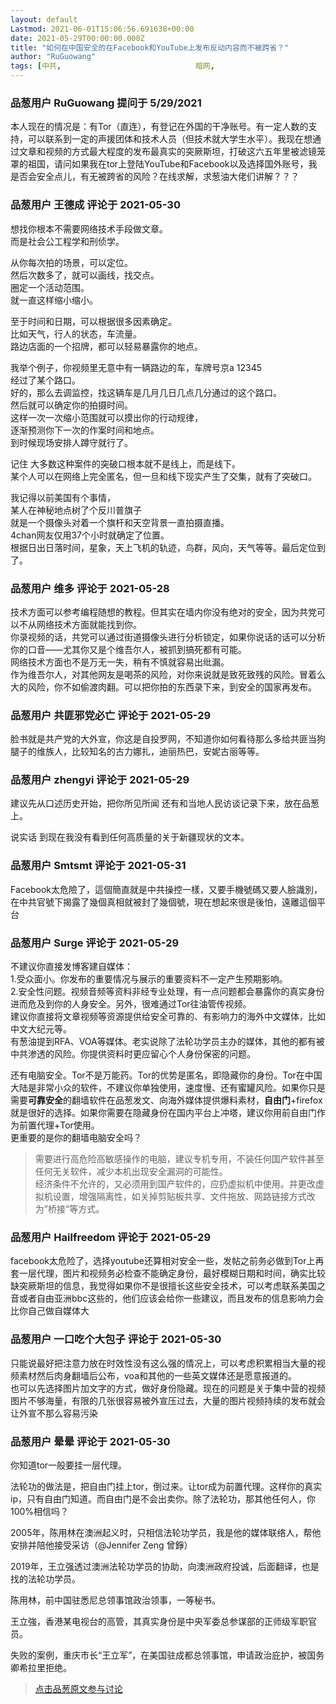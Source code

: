 ```yaml
---
layout: default
Lastmod: 2021-06-01T15:06:56.691638+00:00
date: 2021-05-29T00:00:00.000Z
title: "如何在中国安全的在Facebook和YouTube上发布反动内容而不被跨省？"
author: "RuGuowang"
tags: [中共,								暗网,								Tor,								东突厥斯坦]
---
```



### 品葱用户 **RuGuowang** 提问于 5/29/2021
    
本人现在的情况是：有Tor（直连），有登记在外国的干净账号。有一定人数的支持，可以联系到一定的声援团体和技术人员（但技术就大学生水平）。我现在想通过文章和视频的方式最大程度的发布最真实的突厥斯坦，打破这六五年里被滤镜笼罩的祖国，请问如果我在tor上登陆YouTube和Facebook以及选择国外账号，我是否会安全点儿，有无被跨省的风险？在线求解，求葱油大佬们讲解？？？
    
                

### 品葱用户 **王德成** 评论于 2021-05-30
        
想找你根本不需要网络技术手段做文章。  
而是社会公工程学和刑侦学。  
  
从你每次拍的场景，可以定位。  
然后次数多了，就可以画线，找交点。  
圈定一个活动范围。  
就一直这样缩小缩小。  
  
至于时间和日期，可以根据很多因素确定。  
比如天气，行人的状态，车流量。  
路边店面的一个招牌，都可以轻易暴露你的地点。  
  
我举个例子，你视频里无意中有一辆路边的车，车牌号京a 12345  
经过了某个路口。  
好的，那么去调监控，找这辆车是几月几日几点几分通过的这个路口。  
然后就可以确定你的拍摄时间。  
这样一次一次缩小范围就可以摸出你的行动规律，  
逐渐预测你下一次的作案时间和地点。  
到时候现场安排人蹲守就行了。  
  
记住 大多数这种案件的突破口根本就不是线上，而是线下。  
某个人可以在网络上完全匿名，但一旦和线下现实产生了交集，就有了突破口。  
  
我记得以前美国有个事情，  
某人在神秘地点树了个反川普旗子  
就是一个摄像头对着一个旗杆和天空背景一直拍摄直播。  
4chan网友仅用37个小时就确定了位置。  
根据日出日落时间，星象，天上飞机的轨迹，鸟群，风向，天气等等。最后定位到了。
        
                

### 品葱用户 **维多** 评论于 2021-05-28
        
技术方面可以参考编程随想的教程。但其实在墙内你没有绝对的安全，因为共党可以不从网络技术方面就能找到你。  
你录视频的话，共党可以通过街道摄像头进行分析锁定，如果你说话的话可以分析你的口音——尤其你又是个维吾尔人，被抓到搞死都有可能。  
网络技术方面也不是万无一失，稍有不慎就容易出纰漏。  
作为维吾尔人，对其他网友是喝茶的风险，对你来说就是致死致残的风险。冒着么大的风险，你不如偷渡肉翻。可以把你拍的东西录下来，到安全的国家再发布。
        
                

### 品葱用户 **共匪邪党必亡** 评论于 2021-05-29
        
脸书就是共产党的大外宣，你这是自投罗网，不知道你如何看待那么多给共匪当狗腿子的维族人，比较知名的古力娜扎，迪丽热巴，安妮古丽等等。
        
                

### 品葱用户 **zhengyi** 评论于 2021-05-29
        
建议先从口述历史开始，把你所见所闻 还有和当地人民访谈记录下来，放在品葱上。  
  
说实话 到现在我没有看到任何高质量的关于新疆现状的文本。
        
                

### 品葱用户 **Smtsmt** 评论于 2021-05-31
        
Facebook太危險了，這個簡直就是中共操控一樣，又要手機號碼又要人臉識別，在中共官號下揭露了幾個真相就被封了幾個號，現在想起來很是後怕，遠離這個平台
        
                

### 品葱用户 **Surge** 评论于 2021-05-29
        
不建议你直接发博客建自媒体：  
1.受众面小。你发布的重要情况与展示的重要资料不一定产生预期影响。  
2.安全性问题。视频音频等资料非经专业处理，有一点问题都会暴露你的真实身份进而危及到你的人身安全。另外，很难通过Tor往油管传视频。  
建议你直接将文章视频等资源提供给安全可靠的、有影响力的海外中文媒体，比如中文大纪元等。  
有葱油提到RFA、VOA等媒体。老实说除了法轮功学员主办的媒体，其他的都有被中共渗透的风险。你提供资料时更应留心个人身份保密的问题。  
  
还有电脑安全。Tor不是万能药。Tor的优势是匿名，即隐藏你的身份。Tor在中国大陆是非常小众的软件，不建议你单独使用，速度慢、还有蜜罐风险。如果你只是需要**可靠安全**的翻墙软件在品葱发文、向海外媒体提供爆料素材，**自由门**+firefox就是很好的选择。如果你需要在隐藏身份在国内平台上冲塔，建议你用前自由门作为前置代理+Tor使用。  
更重要的是你的翻墙电脑安全吗？  

> 需要进行高危险高敏感操作的电脑，建议专机专用，不装任何国产软件甚至任何无关软件，减少本机出现安全漏洞的可能性。  
> 经济条件不允许的，又必须用到国产软件的，应扔虚拟机中使用。并更改虚拟机设置，增强隔离性，如关掉剪贴板共享、文件拖放、网路链接方式改为”桥接“等方式。
        
                

### 品葱用户 **Hailfreedom** 评论于 2021-05-29
        
facebook太危险了，选择youtube还算相对安全一些，发帖之前务必做到Tor上再套一层代理，图片和视频务必检查不能确定身份，最好模糊日期和时间，确实比较缺突厥斯坦的信息，我觉得如果你不是很擅长这些安全技术，可以考虑联系美国之音或者自由亚洲bbc这些的，他们应该会给你一些建议，而且发布的信息影响力会比你自己做自媒体大
        
                

### 品葱用户 **一口吃个大包子** 评论于 2021-05-30
        
只能说最好把注意力放在时效性没有这么强的情况上，可以考虑积累相当大量的视频素材然后肉身翻墙后公布，voa和其他的一些英文媒体还是愿意报道的。  
也可以先选择图片加文字的方式，做好身份隐藏。现在的问题是关于集中营的视频图片不够海量，有限的几张很容易被外宣压过去，大量的图片视频持续的发布就会让外宣不那么容易污染
        
                

### 品葱用户 **晕晕** 评论于 2021-05-30
        
你知道tor一般要挂一层代理。  
  
法轮功的做法是，把自由门挂上tor，倒过来。让tor成为前置代理。这样你的真实ip，只有自由门知道。而自由门是不会出卖你。除了法轮功，那其他任何人，你100%相信吗？  
  
2005年，陈用林在澳洲起义时，只相信法轮功学员，我是他的媒体联络人，帮他安排并陪他接受采访（@Jennifer Zeng 曾錚）  
  
2019年，王立强透过澳洲法轮功学员的协助，向澳洲政府投诚，后面翻译，也是找的法轮功学员。  
  
陈用林，前中国驻悉尼总领事馆政治领事，一等秘书。  
  
王立強，香港某电视台的高管，其真实身份是中央军委总参谋部的正师级军职官员。  
  
失败的案例，重庆市长“王立军”，在美国驻成都总领事馆，申请政治庇护，被国务卿希拉里拒绝。
        
                





> [点击品葱原文参与讨论](https://pincong.rocks/question/39077)

